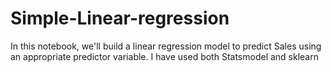 # Simple-Linear-regression

In this notebook, we'll build a linear regression model to predict Sales using an appropriate predictor variable.
I have used both Statsmodel and sklearn 

